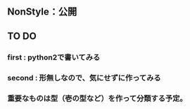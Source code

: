 ## NonStyle：公開

## TO DO

### first : python2で書いてみる

### second : 形無しなので、気にせずに作ってみる
### 重要なものは型（壱の型など）を作って分類する予定。
